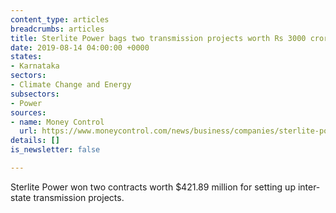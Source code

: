 ```yaml
---
content_type: articles
breadcrumbs: articles
title: Sterlite Power bags two transmission projects worth Rs 3000 crore
date: 2019-08-14 04:00:00 +0000
states:
- Karnataka
sectors:
- Climate Change and Energy
subsectors:
- Power
sources:
- name: Money Control
  url: https://www.moneycontrol.com/news/business/companies/sterlite-power-bags-two-transmission-projects-worth-rs-3000-crore-4316851.html
details: []
is_newsletter: false

---
```

Sterlite Power won two contracts worth $421.89 million for setting up inter-state transmission projects.
